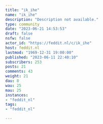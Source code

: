 ```yaml
---
title: "ik_ihe" 
name: "ik_ihe"
description: "Description not available."
type: community
date: "2023-06-21 14:53:53"
draft: false
nsfw: false
actor_id: "https://feddit.nl/c/ik_ihe"
host: feddit.nl
lastmod: "1969-12-31 19:00:00"
published: "2023-06-11 22:40:10"
subscribers: 253
posts: 21
comments: 43
weight: 21
dau: 8
wau: 25
mau: 25
instances:
- "feddit_nl"
tags: 
- "feddit_nl"

---
```

